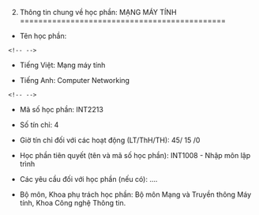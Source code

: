 2. Thông tin chung về học phần: MẠNG MÁY TÍNH
=============================================

-   Tên học phần:

```{=html}
<!-- -->
```
-   Tiếng Việt: Mạng máy tính

-   Tiếng Anh: Computer Networking

```{=html}
<!-- -->
```
-   Mã số học phần: INT2213

-   Số tín chỉ: 4

-   Giờ tín chỉ đối với các hoạt động (LT/ThH/TH): 45/ 15 /0

-   Học phần tiên quyết (tên và mã số học phần): INT1008 - Nhập môn lập
    trình

-   Các yêu cầu đối với học phần (nếu có): \....

-   Bộ môn, Khoa phụ trách học phần: Bộ môn Mạng và Truyền thông Máy
    tính, Khoa Công nghệ Thông tin.

